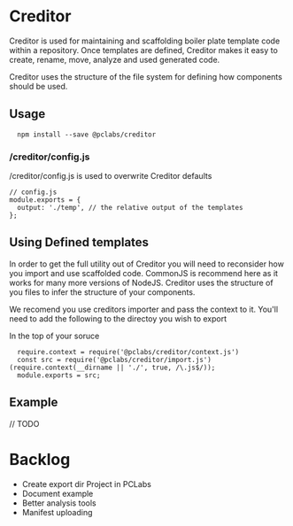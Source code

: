 # Creditor

Creditor is used for maintaining and scaffolding boiler plate template code within a repository. Once templates are defined, Creditor makes it easy to create, rename, move, analyze and used generated code.

Creditor uses the structure of the file system for defining how components should be used.

## Usage
```
  npm install --save @pclabs/creditor
```

### /creditor/config.js

/creditor/config.js is used to overwrite Creditor defaults
```
// config.js
module.exports = {
  output: './temp', // the relative output of the templates
};
```

## Using Defined templates

In order to get the full utility out of Creditor you will need to reconsider how you import and use scaffolded code. CommonJS is recommend here as it works for many more versions of NodeJS. Creditor uses the structure of you files to infer the structure of your components.

We recomend you use creditors importer and pass the context to it. You'll need to add the following to the directoy you wish to export

In the top of your soruce

```
  require.context = require('@pclabs/creditor/context.js')
  const src = require('@pclabs/creditor/import.js')(require.context(__dirname || './', true, /\.js$/));
  module.exports = src;
```

## Example
// TODO

# Backlog
- Create export dir Project in PCLabs
- Document example
- Better analysis tools
- Manifest uploading
